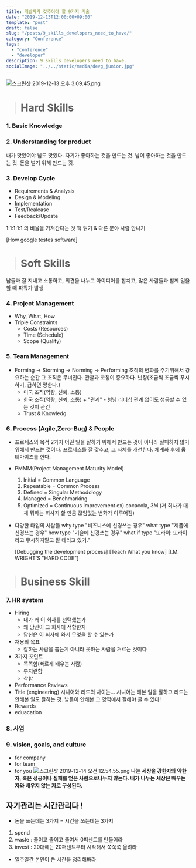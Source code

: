 ```yaml
---
title: 개발자가 갖추어야 할 9가지 기술
date: "2019-12-13T12:00:00+09:00"
template: "post"
draft: false
slug: "/posts/9_skills_developers_need_to_have/"
category: "Conference"
tags:
  - "conference"
  - "developer"
description: 9 skills developers need to have.
socialImage: "../../static/media/devg_junior.jpg"
---
```


<!-- <img src="../../static/media/devg_junior.jpg"> -->

![스크린샷 2019-12-13 오후 3.09.45.png](https://images.velog.io/post-images/qkrcndtlr123/36429510-1d6f-11ea-8889-c55a8eb206d3/-2019-12-13-3.09.45.png)

> # Hard Skills

### 1. Basic Knowledge

### 2. Understanding for product

내가 맛있어야 남도 맛있다.
자기가 좋아하는 것을 만드는 것. 남이 좋아하는 것을 만드는 것. 돈을 벌기 위해 만드는 것.

### 3. Develop Cycle

- Requirements & Analysis
- Design & Modeling
- Implementation
- Test/Realease
- Feedback/Update

1:1:1:1:1 의 비율을 가져간다는 것
책 읽기 & 다른 분야 사람 만나기

[How google testes software]

> # Soft Skills

남들과 잘 지내고 소통하고,
의견을 나누고 아이디어를 합치고,
많은 사람들과 함께 일을 할 때 파워가 발생

### 4. Project Management

- Why, What, How
- Triple Constraints
  - Costs (Resources)
  - Time (Schedule)
  - Scope (Quality)

### 5. Team Management

- Forming -> Storming -> Norming -> Performing
  조직의 변화를 주기위해서 강요하는 순간 그 조직은 무너진다.
  관찰과 코칭이 중요하다.
  넛징(조금씩 조금씩 푸시하기, 급하면 망한다.)
  - 미국 조직(역량, 신뢰, 소통)
  - 한국 조직(역량, 신뢰, 소통) + "관계" - 형님 리더십
    관계 없이도 성공할 수 있는 것이 관건
  - Trust & Knowledg

### 6. Process (Agile,Zero-Bug) & People

- 프로세스의 목적 2가지
  어떤 일을 잘하기 위해서 만드는 것이 아니라 실패하지 않기 위해서 만드는 것이다.
  프로세스를 잘 갖추고, 그 자체를 개선한다. 체계화 후에 옵티마이즈를 한다.
- PMMM(Project Management Maturity Model)
  1. Initial = Common Language
  2. Repeatable = Common Process
  3. Defined = Singular Methodology
  4. Managed = Benchmarking
  5. Optimized = Continuous Improvement ex) cocacola, 3M (저 회사가 대체 뭐하는 회사지 할 만큼 끊임없는 변화가 이루어짐)
- 다양한 타입의 사람들
  why type "비즈니스에 신경쓰는 경우"
  what type "제품에 신경쓰는 경우"
  how type "기술에 신경쓰는 경우"
  what if type "또라이: 또라이라고 무시하지말고 잘 데리고 있기."


    [Debugging the development process]
    [Teach What you know]
    [I.M. WRIGHT'S "HARD CODE"]

> # Business Skill

### 7. HR system

- Hiring
  - 내가 왜 이 회사를 선택했는가
  - 왜 당신이 그 회사에 적합한지
  - 당신은 이 회사에 와서 무엇을 할 수 있는가
- 채용의 목표
  - 잘하는 사람을 뽑는게 아니라 못하는 사람을 거르는 것이다
- 3가지 포인트
  - 똑똑함(빠르게 배우는 사람)
  - 부지런함
  - 착함
- Performance Reviews
- Title (engineering)
  시니어와 리드의 차이는...
  시니어는 해본 일을 잘하고 리드는 안해본 일도 잘하는 것.
  남들이 안해본 그 영역에서 잘해야 클 수 있다!
- Rewards
- eduacation

### 8. 사업

### 9. vision, goals, and culture

- for company
- for team
- for you
  ![스크린샷 2019-12-14 오전 12.54.55.png](https://images.velog.io/post-images/qkrcndtlr123/f8d22770-1dc0-11ea-96df-8fe1f918c981/-2019-12-14-12.54.55.png)
  **나는 세상을 강한자와 약한자,
  혹은 성공이나 실패를 얻은 사람으로나누지 않는다.
  내가 나누는 세상은 배우는 자와 배우지 않는 자로 구성된다.**

## 자기관리는 시간관리다 !

- 돈을 쓰는데는 3가지 = 시간을 쓰는데는 3가지

1.  spend
2.  waste : 줄이고 줄이고 줄여서 0퍼센트를 만들어라
3.  invest : 20대에는 20퍼센트부터 시작해서 쭉쭉쭉 올려라

- 일주일간 본인이 쓴 시간을 정리해봐라

